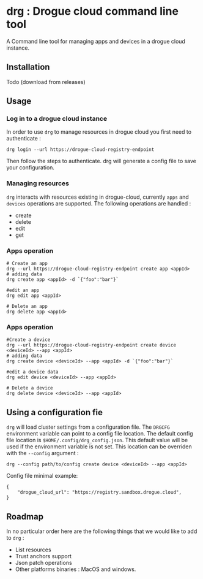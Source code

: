 # drg : Drogue cloud command line tool

A Command line tool for managing apps and devices in a drogue cloud instance. 

## Installation 
Todo (download from releases)

## Usage

### Log in to a drogue cloud instance

In order to use `drg` to manage resources in drogue cloud you first need to authenticate : 
```
drg login --url https://drogue-cloud-registry-endpoint
```
Then follow the steps to authenticate. drg will generate a config file to save your configuration.

### Managing resources 

`drg` interacts with resources existing in drogue-cloud, currently `apps` and  `devices` operations are supported. 
The following operations are handled : 
* create
* delete
* edit
* get

### Apps operation

```
# Create an app 
drg --url https://drogue-cloud-registry-endpoint create app <appId>
# adding data
drg create app <appId> -d `{"foo":"bar"}`

#edit an app 
drg edit app <appId>

# Delete an app 
drg delete app <appId>
```

### Apps operation

```
#Create a device
drg --url https://drogue-cloud-registry-endpoint create device <deviceId> --app <appId>
# adding data
drg create device <deviceId> --app <appId> -d `{"foo":"bar"}`

#edit a device data 
drg edit device <deviceId> --app <appId>

# Delete a device 
drg delete device <deviceId> --app <appId>
```

## Using a configuration fie

`drg` will load cluster settings from a configuration file. The `DRGCFG` environment variable can point to a config file location.
The default config file location is `$HOME/.config/drg_config.json`. This default value will be used if the environment variable is not set. 
This location can be overriden with the `--config` argument : 
```
drg --config path/to/config create device <deviceId> --app <appId>
```

Config file minimal example: 
``` 
{
    "drogue_cloud_url": "https://registry.sandbox.drogue.cloud",
}
``` 

## Roadmap

In no particular order here are the following things that we would like to add to `drg` :
 * List resources
 * Trust anchors support
 * Json patch operations
 * Other platforms binaries : MacOS and windows.